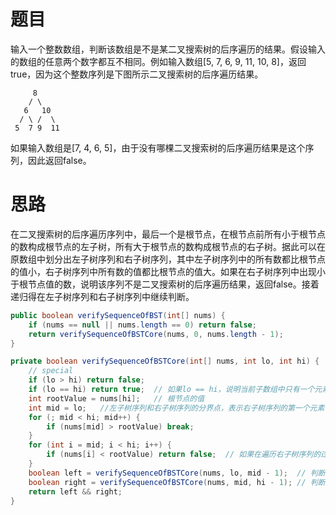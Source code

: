 # 题目

输入一个整数数组，判断该数组是不是某二叉搜索树的后序遍历的结果。假设输入的数组的任意两个数字都互不相同。例如输入数组[5, 7, 6, 9, 11, 10, 8]，返回true，因为这个整数序列是下图所示二叉搜索树的后序遍历结果。

```
     8
    / \
   6   10
  / \ /  \
 5  7 9  11
```

如果输入数组是[7, 4, 6, 5]，由于没有哪棵二叉搜索树的后序遍历结果是这个序列，因此返回false。

# 思路

在二叉搜索树的后序遍历序列中，最后一个是根节点，在根节点前所有小于根节点的数构成根节点的左子树，所有大于根节点的数构成根节点的右子树。据此可以在原数组中划分出左子树序列和右子树序列，其中左子树序列中的所有数都比根节点的值小，右子树序列中所有数的值都比根节点的值大。如果在右子树序列中出现小于根节点值的数，说明该序列不是二叉搜索树的后序遍历结果，返回false。接着递归得在左子树序列和右子树序列中继续判断。

```java
public boolean verifySequenceOfBST(int[] nums) {
    if (nums == null || nums.length == 0) return false;
    return verifySequenceOfBSTCore(nums, 0, nums.length - 1);
}

private boolean verifySequenceOfBSTCore(int[] nums, int lo, int hi) {
    // special
    if (lo > hi) return false;
    if (lo == hi) return true;	// 如果lo == hi，说明当前子数组中只有一个元素，直接返回true
    int rootValue = nums[hi];	// 根节点的值
    int mid = lo;	//左子树序列和右子树序列的分界点，表示右子树序列的第一个元素，同时也表示左子树序列中元素的个数
    for (; mid < hi; mid++) {
        if (nums[mid] > rootValue) break;
    }
    for (int i = mid; i < hi; i++) {
        if (nums[i] < rootValue) return false;	// 如果在遍历右子树序列的过程中发现某个元素小于根节点值，直接返回false
    }
    boolean left = verifySequenceOfBSTCore(nums, lo, mid - 1);	// 判断左子树序列是不是后序遍历序列
    boolean right = verifySequenceOfBSTCore(nums, mid, hi - 1);	// 判断右子树序列是不是后序遍历序列
    return left && right;
}
```

